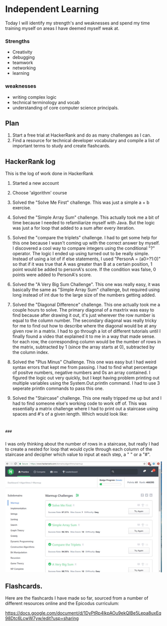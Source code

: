 # Independent Learning
  Today I will identify my strength's and weaknesses and spend my time training myself on areas I have deemed myself weak at.

### Strengths
  * Creativity
  * debugging
  * teamwork
  * networking
  * learning

### weaknesses
  * writing complex logic
  * technical terminology and vocab
  * understanding of core computer science principals.


## Plan
  1. Start a free trial at HackerRank and do as many challenges as I can.
  2. Find a resource for technical developer vocabulary and compile a list of important terms to study and create flashcards.

## HackerRank log
This is the log of work done in HackerRank

  1. Started a new account
  2. Choose 'algorithm' course
  3. Solved the "Solve Me First" challenge. This was just a simple a + b exercise.
  4. Solved the "Simple Array Sum" challenge. This actually took me a bit of time because I needed to refamiliarize myself with Java. But the logic was just a for loop that added to a sum after every iteration.
  5. Solved the "compare the triplets" challenge. I had to get some help for this one because I wasn't coming up with the correct answer by myself. I discovered a cool way to compare integers using the conditional "?" operator. The logic I ended up using turned out to be really simple. Instead of using a lot of if else statements, I used "PersonA = (a0>?1:0)" so that if it was true that A was greater than B at a certain position, 1 point would be added to personA's score. If the condition was false, 0 points were added to PersonA's score.
  6. Solved the "A Very Big Sum Challenge". This one was really easy, it was basically the same as "Simple Array Sum" challenge, but required using long instead of int due to the large size of the numbers getting added.
  7. Solved the "Diagonal Difference" challenge. This one actually took me a couple hours to solve. The primary diagonal of a maxtrix was easy to find because after drawing it out, it's just wherever the row number is equal to the column number. The secondary diagonal was really tricky for me to find out how to describe where the diagonal would be at any given row in a matrix.
  I had to go through a lot of different tutorials until I finally found a video that explained it to me in a way that made sense. for each row, the corresponding column would be the number of rows in the matrix, subtracted by 1 (since the array starts at 0), subtracted by the column index.

  8. Solved the "Plus Minus" Challenge. This one was easy but I had weird syntax errors that kept me from passing. I had to find what percentage of positve numbers, negative numbers and 0s an array contained. I figured the logic out very quickly, but I kept having problem printing out multiple variables using the System.Out.println command. I had to use 3 seperate println commands to pass this one.
  9. Solved the "Staircase" challenge. This one really tripped me up but and I had to find someone else's working code to work off of. This was essentially a matrix challenge where I had to print out a staircase using spaces and #'s of a given length. Which would look like:
      #
     ##
    ###
   ####
  #####

  I was only thinking about the number of rows in a staircase, but really I had to create a nested for loop that would cycle through each column of the staircase and decipher which value to input at each step, a " " or a "#".

![alt text](hackerShot.JPG "HackRank Screenshot showing score of 61")

## Flashcards.
Here are the flashcards I have made so far, sourced from a number of different resources online and the Epicodus curriculum:

https://docs.google.com/document/d/1DyPtRp4lkpAOu9ekQIBe5Lepa8uxEq98Dtc6LcwW7yw/edit?usp=sharing
